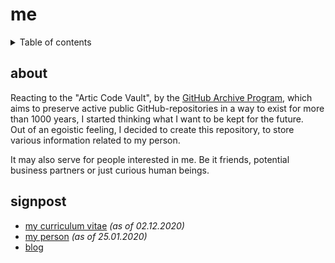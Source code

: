 # me

<details>
<summary>Table of contents</summary>

- [about](#about)
- [signpost](#signpost)
</details>

## about

Reacting to the "Artic Code Vault", by the [GitHub Archive Program](https://archiveprogram.github.com/), which aims to preserve active public GitHub-repositories in a way to exist for more than 1000 years, I started thinking what I want to be kept  for the future. <br>
Out of an egoistic feeling, I decided to create this repository, to store various information related to my person.

It may also serve for people interested in me. Be it friends, potential business partners or just curious human beings.

## signpost
* [my curriculum vitae](./hemmann.CV.pdf) _(as of 02.12.2020)_
* [my person](me.md) _(as of 25.01.2020)_
* [blog](blog/README.md)
